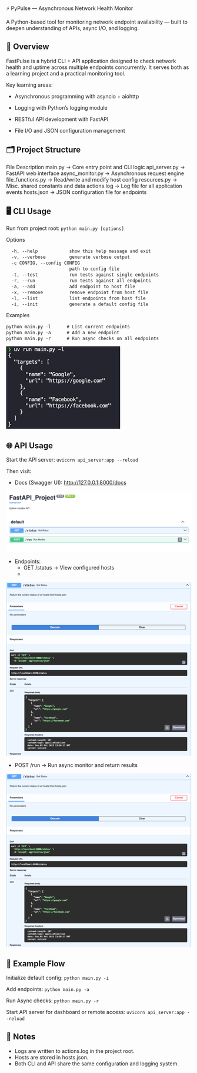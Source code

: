 ⚡ PyPulse — Asynchronous Network Health Monitor

A Python-based tool for monitoring network endpoint availability — built to deepen understanding of APIs, async I/O, and logging.

## 🚀 Overview

FastPulse is a hybrid CLI + API application designed to check network health and uptime across multiple endpoints concurrently.
It serves both as a learning project and a practical monitoring tool.

Key learning areas:

- Asynchronous programming with asyncio + aiohttp

- Logging with Python’s logging module

- RESTful API development with FastAPI

- File I/O and JSON configuration management

## 🗂️ Project Structure

File Description
main.py -> Core entry point and CLI logic
api_server.py -> FastAPI web interface
async_monitor.py -> Asynchronous request engine
file_functions.py -> Read/write and modify host config
resources.py -> Misc. shared constants and data
actions.log -> Log file for all application events
hosts.json -> JSON configuration file for endpoints

## 🖥️ CLI Usage

Run from project root:
`python main.py [options]`

Options

```
  -h, --help            show this help message and exit
  -v, --verbose         generate verbose output
  -c CONFIG, --config CONFIG
                        path to config file
  -t, --test            run tests against single endpoints
  -r, --run             run tests against all endpoints
  -a, --add             add endpoint to host file
  -x, --remove          remove endpoint from host file
  -l, --list            list endpoints from host file
  -i, --init            generate a default config file
```

Examples

```
python main.py -l      # List current endpoints
python main.py -a      # Add a new endpoint
python main.py -r      # Run async checks on all endpoints
```

![images](images/4.png)

## 🌐 API Usage

Start the API server:
`uvicorn api_server:app --reload`

Then visit:

- Docs (Swagger UI): http://127.0.0.1:8000/docs

![images](images/1.png)

- Endpoints:
  - GET /status → View configured hosts
  - 
![images](images/3.png)

- POST /run → Run async monitor and return results

![images](images/3.png)

## 🧩 Example Flow

Initialize default config:
`python main.py -i`

Add endpoints:
`python main.py -a`

Run Async checks:
`python main.py -r`

Start API server for dashboard or remote access:
`uvicorn api_server:app --reload`

## 📘 Notes

- Logs are written to actions.log in the project root.
- Hosts are stored in hosts.json.
- Both CLI and API share the same configuration and logging system.
